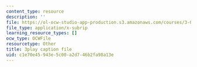 ```yaml
---
content_type: resource
description: ''
file: https://ol-ocw-studio-app-production.s3.amazonaws.com/courses/3-091sc-introduction-to-solid-state-chemistry-fall-2010/c1e70e45943e5c00a2d746b2fa98a13e_fFg4uXMpnV0.vtt
file_type: application/x-subrip
learning_resource_types: []
ocw_type: OCWFile
resourcetype: Other
title: 3play caption file
uid: c1e70e45-943e-5c00-a2d7-46b2fa98a13e
---
```

